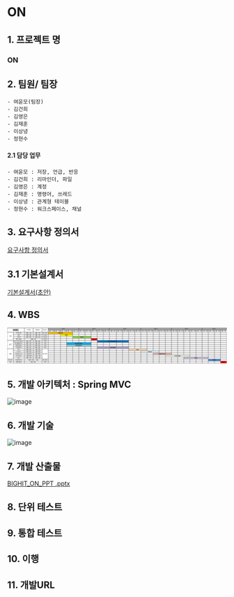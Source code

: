# ON

## 1. 프로젝트 명
### ON
## 2. 팀원/ 팀장
```
- 여윤모(팀장)
- 김건희
- 김영은
- 김재훈
- 이상녕
- 정현수
```

#### 2.1 담당 업무
```
- 여윤모 : 저장, 언급, 반응
- 김건희 : 리마인더, 파일
- 김영은 : 계정
- 김재훈 : 명령어, 쓰레드
- 이상녕 : 관계형 테이블
- 정현수 : 워크스페이스, 채널
```

## 3. 요구사항 정의서
[요구사항 정의서](https://github.com/HYKim8/BIG_HIT/blob/main/document/BIGHIT%20%EC%9A%94%EA%B5%AC%EC%82%AC%ED%95%AD%EC%A0%95%EC%9D%98%EC%84%9C(%EC%B4%88%EC%95%88)_201028.xlsx)

## 3.1 기본설계서
[기본설계서(초안)](https://github.com/HYKim8/BIG_HIT/blob/main/document/1조_BIGHIT_ON_기본설계서(초안).xlsx)

## 4. WBS

![](https://github.com/HYKim8/BIG_HIT/blob/main/img/wbs.jpg)

## 5. 개발 아키텍처 : Spring MVC
![image](https://terasolunaorg.github.io/guideline/1.0.1.RELEASE/en/_images/RequestLifecycle.png)

## 6. 개발 기술
![image](https://user-images.githubusercontent.com/70499031/98215405-16e5b480-1f8b-11eb-96f5-f75c6f445c70.png)

## 7. 개발 산출물

 [BIGHIT_ON_PPT .pptx](https://github.com/HyunsooJung/ON/blob/main/BIGHIT_ON_PPT.pptx) 

## 8. 단위 테스트

## 9. 통합 테스트

## 10. 이행

## 11. 개발URL
